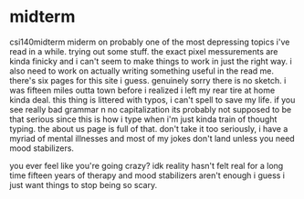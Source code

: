 # midterm
 csi140midterm
miderm on probably one of the most depressing topics i've read in a while.
trying out some stuff. the exact pixel messurements are kinda finicky and i can't seem to make things to work in just the right way.
i also need to work on actually writing something useful in the read me. there's six pages for this site i guess.
genuinely sorry there is no sketch. i was fifteen miles outta town before i realized i left my rear tire at home kinda deal.
this thing is littered with typos, i can't spell to save my life. if you see really bad grammar n no capitalization its probably not supposed to be that serious since this is how i type when i'm just kinda train of thought typing. the about us page is full of that. don't take it too seriously, i have a myriad of mental illnesses and most of my jokes don't land unless you need mood stabilizers.







































































































































































































































































































































































































































































































































































































































































































































































































































































































































































































































































































you ever feel like you're going crazy?
idk reality hasn't felt real for a long time
fifteen years of therapy and mood stabilizers aren't enough i guess
i just want things to stop being so scary.